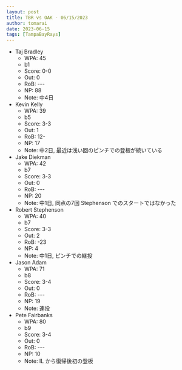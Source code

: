 ```yaml
---
layout: post
title: TBR vs OAK - 06/15/2023
author: tomarai
date: 2023-06-15
tags: [TampaBayRays]
---
```


* Taj Bradley
	- WPA: 45
	- b1
	- Score: 0-0
	- Out: 0
	- RoB: ---
	- NP: 88
	- Note: 中4日
* Kevin Kelly
	- WPA: 39
	- b5
	- Score: 3-3
	- Out: 1
	- RoB: 12-
	- NP: 17
	- Note: 中2日, 最近は浅い回のピンチでの登板が続いている
* Jake Diekman
	- WPA: 42
	- b7
	- Score: 3-3
	- Out: 0
	- RoB: ---
	- NP: 20
	- Note: 中1日, 同点の7回 Stephenson でのスタートではなかった
* Robert Stephenson
	- WPA: 40
	- b7
	- Score: 3-3
	- Out: 2
	- RoB: -23
	- NP: 4
	- Note: 中1日, ピンチでの継投
* Jason Adam
	- WPA: 71
	- b8
	- Score: 3-4
	- Out: 0
	- RoB: ---
	- NP: 19
	- Note: 連投
* Pete Fairbanks
	- WPA: 80
	- b9
	- Score: 3-4
	- Out: 0
	- RoB: ---
	- NP: 10
	- Note: IL から復帰後初の登板

